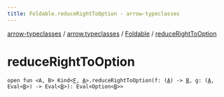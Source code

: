 ```yaml
---
title: Foldable.reduceRightToOption - arrow-typeclasses
---
```


[arrow-typeclasses](../../index.html) / [arrow.typeclasses](../index.html) / [Foldable](index.html) / [reduceRightToOption](./reduce-right-to-option.html)

# reduceRightToOption

`open fun <A, B> Kind<`[`F`](index.html#F)`, `[`A`](reduce-right-to-option.html#A)`>.reduceRightToOption(f: (`[`A`](reduce-right-to-option.html#A)`) -> `[`B`](reduce-right-to-option.html#B)`, g: (`[`A`](reduce-right-to-option.html#A)`, Eval<`[`B`](reduce-right-to-option.html#B)`>) -> Eval<`[`B`](reduce-right-to-option.html#B)`>): Eval<Option<`[`B`](reduce-right-to-option.html#B)`>>`